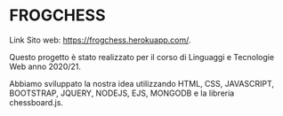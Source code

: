 # FROGCHESS
Link Sito web: https://frogchess.herokuapp.com/.

Questo progetto è stato realizzato 
per il corso di  Linguaggi e Tecnologie Web anno 2020/21.

Abbiamo sviluppato la nostra idea utilizzando HTML, CSS, JAVASCRIPT, BOOTSTRAP, JQUERY, NODEJS, EJS, MONGODB e
la libreria chessboard.js.

